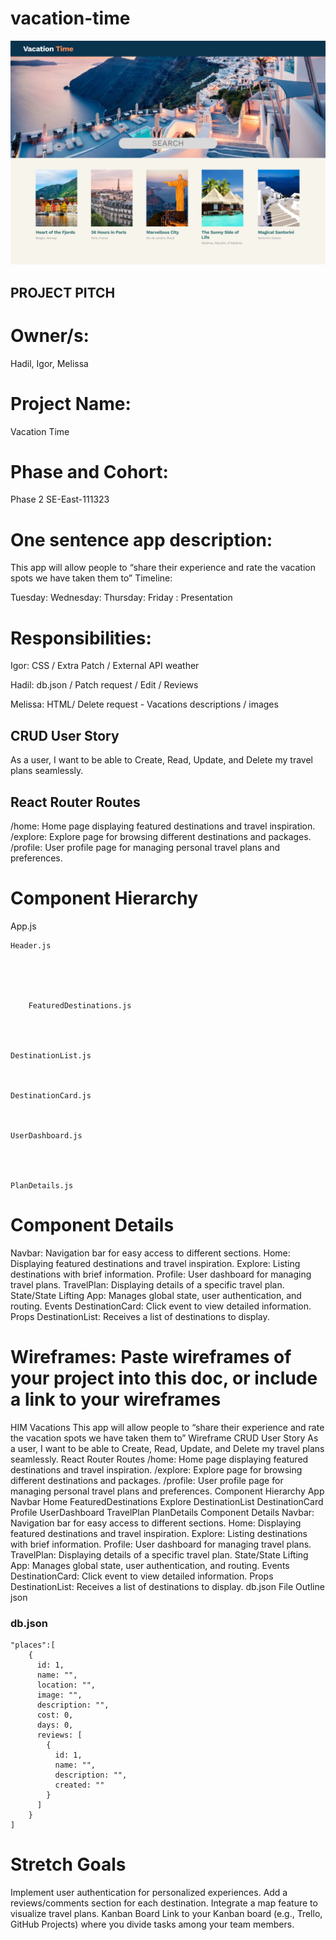 # vacation-time

![demo](./image.webp)


## PROJECT PITCH


# Owner/s:
Hadil, Igor, Melissa


# Project Name:
Vacation Time  


# Phase and Cohort:
Phase 2 SE-East-111323



# One sentence app description:
This app will allow people to “share their experience and rate the vacation spots we have taken them to”
Timeline:

Tuesday:
Wednesday:
Thursday:
Friday : Presentation

# Responsibilities:


Igor: CSS / Extra Patch / External API weather 

Hadil: db.json / Patch request / Edit / Reviews 

Melissa: HTML/ Delete request - Vacations descriptions / images 



## CRUD User Story
As a user, I want to be able to Create, Read, Update, and Delete my travel plans seamlessly.


## React Router Routes
/home: Home page displaying featured destinations and travel inspiration.
/explore: Explore page for browsing different destinations and packages.
/profile: User profile page for managing personal travel plans and preferences.


# Component Hierarchy



App.js



    Header.js





        FeaturedDestinations.js




    DestinationList.js



    DestinationCard.js



    UserDashboard.js




    PlanDetails.js


# Component Details
Navbar: Navigation bar for easy access to different sections.
Home: Displaying featured destinations and travel inspiration.
Explore: Listing destinations with brief information.
Profile: User dashboard for managing travel plans.
TravelPlan: Displaying details of a specific travel plan.
State/State Lifting
App: Manages global state, user authentication, and routing.
Events
DestinationCard: Click event to view detailed information.
Props
DestinationList: Receives a list of destinations to display.







# Wireframes: Paste wireframes of your project into this doc, or include a link to your wireframes





















HIM Vacations 
This app will allow people to “share their experience and rate the vacation spots we have taken them to”
Wireframe
CRUD User Story
As a user, I want to be able to Create, Read, Update, and Delete my travel plans seamlessly.
React Router Routes
/home: Home page displaying featured destinations and travel inspiration.
/explore: Explore page for browsing different destinations and packages.
/profile: User profile page for managing personal travel plans and preferences.
Component Hierarchy
App
Navbar
Home
FeaturedDestinations
Explore
DestinationList
DestinationCard
Profile
UserDashboard
TravelPlan
PlanDetails
Component Details
Navbar: Navigation bar for easy access to different sections.
Home: Displaying featured destinations and travel inspiration.
Explore: Listing destinations with brief information.
Profile: User dashboard for managing travel plans.
TravelPlan: Displaying details of a specific travel plan.
State/State Lifting
App: Manages global state, user authentication, and routing.
Events
DestinationCard: Click event to view detailed information.
Props
DestinationList: Receives a list of destinations to display.
db.json File Outline json


### db.json
```
"plaсes":[
    {
      id: 1,
      name: "",
      location: "",
      image: "",
      description: "",
      cost: 0,
      days: 0,
      reviews: [
        {
          id: 1,
          name: "",
          description: "",
          created: ""
        }
      ]
    }
]
```

# Stretch Goals
Implement user authentication for personalized experiences.
Add a reviews/comments section for each destination.
Integrate a map feature to visualize travel plans.
Kanban Board
Link to your Kanban board (e.g., Trello, GitHub Projects) where you divide tasks among your team members.
